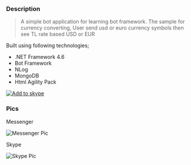 ### Description
> A simple bot application for learning bot framework. The sample for currency converting, User send usd or euro currency symbols then see TL rate based USD or EUR

Built using following technologies;
- .NET Framework 4.6
- Bot Framework
- NLog
- MongoDB
- Html Agility Pack

[![Add to skype](https://github.com/arslanaybars/ChatBot-CurrencyConverterToTL/blob/master/Images/Add-To-Skype-Buttons.png)](https://join.skype.com/bot/b4e55abb-5a46-4cd1-b19a-9a7f36ae9e3e)

### Pics
Messenger

![Messenger Pic ](https://github.com/arslanaybars/ChatBot-CurrencyConverterToTL/blob/master/Images/messenger-sc.PNG)

Skype

![Skype Pic](https://github.com/arslanaybars/ChatBot-CurrencyConverterToTL/blob/master/Images/skype-sc.PNG)
